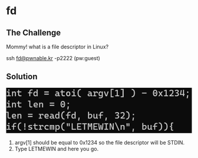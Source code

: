 # fd

## The Challenge

Mommy! what is a file descriptor in Linux?

ssh fd@pwnable.kr -p2222 \(pw:guest\)

## Solution

![](../../.gitbook/assets/image%20%281%29.png)

1. argv\[1\] should be equal to 0x1234 so the file descriptor will be STDIN.
2. Type LETMEWIN and here you go.


